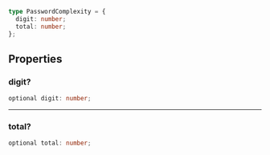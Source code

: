 ```ts
type PasswordComplexity = {
  digit: number;
  total: number;
};
```

## Properties

### digit?

```ts
optional digit: number;
```

---

### total?

```ts
optional total: number;
```
